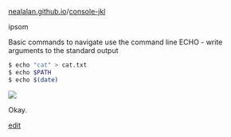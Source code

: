 [nealalan.github.io](https://nealalan.github.io)/[console-jkl](https://nealalan.github.io/console-jkl)

ipsom 

Basic commands to navigate use the command line
ECHO - write arguments to the standard output
```bash
$ echo "cat" > cat.txt
$ echo $PATH
$ echo $(date)
```

![](https://raw.githubusercontent.com/nealalan/command/master/images/grep-E.png)

Okay.

[edit](https://github.com/nealalan/console-jkl/edit/master/README.md)
